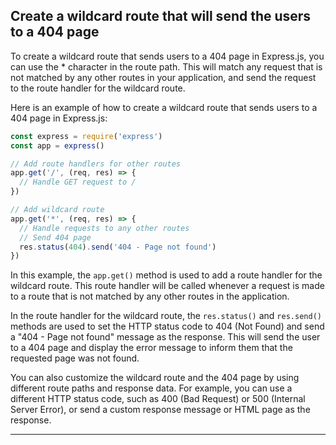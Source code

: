## Create a wildcard route that will send the users to a 404 page ##

To create a wildcard route that sends users to a 404 page in Express.js, you can use the * character in the route path. This will match any request that is not matched by any other routes in your application, and send the request to the route handler for the wildcard route.

Here is an example of how to create a wildcard route that sends users to a 404 page in Express.js:

```javascript
const express = require('express')
const app = express()

// Add route handlers for other routes
app.get('/', (req, res) => {
  // Handle GET request to /
})

// Add wildcard route
app.get('*', (req, res) => {
  // Handle requests to any other routes
  // Send 404 page
  res.status(404).send('404 - Page not found')
})
```
In this example, the `app.get()` method is used to add a route handler for the wildcard route. This route handler will be called whenever a request is made to a route that is not matched by any other routes in the application.

In the route handler for the wildcard route, the `res.status()` and `res.send()` methods are used to set the HTTP status code to 404 (Not Found) and send a "404 - Page not found" message as the response. This will send the user to a 404 page and display the error message to inform them that the requested page was not found.

You can also customize the wildcard route and the 404 page by using different route paths and response data. For example, you can use a different HTTP status code, such as 400 (Bad Request) or 500 (Internal Server Error), or send a custom response message or HTML page as the response.
***

